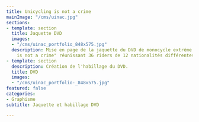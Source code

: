 ```yaml
---
title: Unicycling is not a crime
mainImage: "/cms/uinac.jpg"
sections:
- template: section
  title: Jaquette DVD
  images:
  - "/cms/uinac_portfolio_848x575.jpg"
  description: Mise en page de la jaquette du DVD de monocycle extrême "Unicycling
    is not a crime" réunissant 36 riders de 12 nationalités différentes.
- template: section
  description: Création de l'habillage du DVD.
  title: DVD
  images:
  - "/cms/uinac_portfolio-_848x575.jpg"
featured: false
categories:
- Graphisme
subtitle: Jaquette et habillage DVD

---
```

